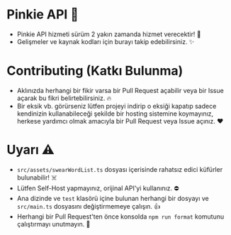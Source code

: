 # Pinkie API 🦄
- Pinkie API hizmeti sürüm 2 yakın zamanda hizmet verecektir! 👀
- Gelişmeler ve kaynak kodları için burayı takip edebilirsiniz. ✨

# Contributing (Katkı Bulunma)
- Aklınızda herhangi bir fikir varsa bir Pull Request açabilir veya bir Issue açarak bu fikri belirtebilirsiniz. 🔥
- Bir eksik vb. görürseniz lütfen projeyi indirip o eksiği kapatıp sadece kendinizin kullanabileceği şekilde bir hosting sistemine koymayınız, herkese yardımcı olmak amacıyla bir Pull Request veya Issue açınız. ❤

# Uyarı ⚠️
- `src/assets/swearWordList.ts` dosyası içerisinde rahatsız edici küfürler bulunabilir! ☠️
- Lütfen Self-Host yapmayınız, orijinal API'yi kullanınız. ⛔
- Ana dizinde ve `test` klasörü içine bulunan herhangi bir dosyayı ve `src/main.ts` dosyasını değiştirmemeye çalışın. 👍
- Herhangi bir Pull Request'ten önce konsolda `npm run format` komutunu çalıştırmayı unutmayın. 🧹
